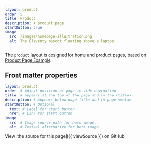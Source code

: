 ```yaml
---
layout: product
order: 5
title: Product
description: A product page.
startButton: true
image:
  src: /images/homepage-illustration.png
  alt: The Eleventy mascot floating above a laptop.
---
```

The `product` layout is designed for home and product pages, based on [Product Page Example](https://github.com/alphagov/product-page-example).

## Front matter properties

```yaml
layout: product
order: # Adjust position of page in side navigation
title: # Appears at the top of the page and in the <title>
description: # Appears below page title and in page <meta>
startButton: # Optional
  text: # Label for start button
  href: # Link for start button
image:
  src: # Image source path for hero image.
  alt: # Textual alternative for hero image.
```

View [the source for this page]({{ viewSource }}) on GitHub
